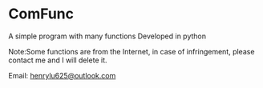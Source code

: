 # ComFunc
A simple program with many functions
Developed in python

Note:Some functions are from the Internet, in case of infringement, please contact me and I will delete it.

Email: henrylu625@outlook.com
